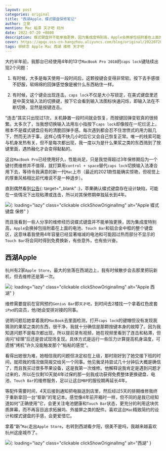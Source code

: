 ```yaml
---
layout: post
categories: original
title: "西湖Apple，蝶式键盘保修笔记"
author: 立泉
mention: Mac 粘滞 天才吧 杭州
date: 2022-07-20 +0800
description: 蝶式键盘并不能单独更换，因为集成度特别高，Apple会换掉包括附着在上面的电池、Touch Bar和铝合金中框的整个键盘区，这意味着我使用4年容量已经显著缩减的电池和可能因过热而部分不显示的Touch Bar将会同时得到免费换新，有些意外，也有些兴奋。
cover: https://apqx.oss-cn-hangzhou.aliyuncs.com/blog/original/20220720/apple_west_lake_thumb.jpg
tags: 碎碎念 Apple Mac 西湖 维修 天才吧
---
```


大约半年前，我那台已经使用4年的13寸`MacBook Pro 2018`的`caps lock`键陆续出现2个问题：

1. 有时候，大多是每天使用一段时间后，这颗按键会变得非常软。按下去手感很不舒服，软绵绵的回弹感觉像是被什么东西粘住一样。

2. 有时候，这个键会出现连击。`caps lock`不仅是大小写锁定，在美式键盘里还是中英文输入法的切换键，按下它会看到输入法图标快速闪烁，即输入法在不断切换，显然是按键连击。

“连击”其实只出现过1次，关机静置一段时间就会恢复，而按键回弹变软真的很频繁。太多次了，当我想切换输入法用左小指按下`caps lock`却像按在一坨烂泥上，根本不是蝶式键盘应有的清脆回弹手感。每次遇到都会忍不住泄愤式的用力敲几下，然而无济于事，这样心情不快几小时后它又会自己恢复正常。唯一的线索可能与机身发热有关，但不是每次都出现，我一度以为是什么果浆之类的东西溅到了按键里面，遇热融化才会变得黏黏的。

这台`MacBook Pro`已经使用好久，性能尚足，只是我觉得超过3年保修期后为一个键付费维修并不值得，就打算用`control + space`替代`caps lock`切换输入法凑合用下去，等待令我满意的新一代`Mac`上市（最近的2021款性能确实惊艳，但视觉上的厚重风格相比前代难说不是一种退步）。

直到偶然看到[公告](https://support.apple.com/zh-cn/keyboard-service-program-for-mac-notebooks){: target="_blank" :}，苹果确认蝶式键盘存在设计缺陷，可能在一些情况下出现粘滞或连击，所以对其保修期单独延长到4年。

![](https://apqx.oss-cn-hangzhou.aliyuncs.com/blog/original/20220720/apple_keyboard_addition_cover.webp){: loading="lazy" class="clickable clickShowOriginalImg" alt="Apple 蝶式键盘 保修" }

而且我看到一些人分享的维修经历说蝶式键盘并不能单独更换，因为集成度特别高，`Apple`会换掉包括附着在上面的电池、`Touch Bar`和铝合金中框的整个键盘区，这意味着我使用4年容量已经显著缩减的电池和可能因过热而部分不显示的`Touch Bar`将会同时得到免费换新，有些意外，也有些兴奋。

## 西湖Apple

杭州有2家`Apple Store`，最大的坐落在西湖边上，我有时候散步会去那里把玩新机，但去维修还是第一次。

![](https://apqx.oss-cn-hangzhou.aliyuncs.com/blog/original/20220720/apple_west_lake_thumb.jpg){: loading="lazy" class="clickable clickShowOriginalImg" alt="Apple 西湖" }

维修需要提前在官网预约`Genius Bar`即`天才吧`，到时间去2楼找一个拿着红色皮套`iPad`的店员，他/她会安排对接的同事。

说明问题后她拿着我的`MacBook`去里面检测，打开`caps lock`的键帽但没有发现我猜测的果浆之类的东西，很干净，我就十分确信是那颗按键本身的故障了。因为我知道问题不是每次都出现，所以提前录有视频，她在视频里看到了连击和粘滞，但询问“经理”后还是尝试现场复现。具体方式是运行一些压力计算提高机身温度，可遗憾“烤机”许久没能触发那个“粘粘的感觉”。

看得出她很为难，她相信我的问题但决定权在上级，那时刚好到了她交接下班的时间，就把我的情况做简报交给另一个同事。他见我坚持尝试几十分钟后大概是确信了，而且我买过很多苹果设备，这是我第一次维修。他解释说我肯定是遇到问题才过来的，所以在仅剩10天就4年过保的那一刻我成功获得免费整体更换键盘、电池、`Touch Bar`的维修服务，足以让这台`MBP`的服役期再延长4年。

等配件需要时间，4天后接到通知把电脑送到店里，然后经过5天的排期维修我终于重新拿回一台“崭新”的笔记本。感觉像4年前开箱时一样，但不同的是我已经知道如何“正确使用”它，会更关注电池健康和`Touch Bar`状态，更充分的利用这块优质屏幕，而不再盲目追求拓展坞、外接屏之类的配件。喜欢这台`Mac`精致简约的设计和蝶式键盘的手感，会更爱惜它。

拿着“新”`Mac`走出`Apple Store`，右转到西湖看夕阳，很美不是吗，我越来越喜欢杭州这座城市了。

![](https://apqx.oss-cn-hangzhou.aliyuncs.com/blog/original/20220720/west_lake_thumb.jpg){: loading="lazy" class="clickable clickShowOriginalImg" alt="西湖" }